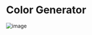 # Color Generator
![image](https://user-images.githubusercontent.com/61703808/169813659-e14fad5e-2586-41e5-91d7-c370bb144b42.png)
